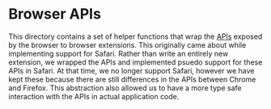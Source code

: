 # Browser APIs

This directory contains a set of helper functions that wrap the [APIs](https://developer.mozilla.org/en-US/docs/Mozilla/Add-ons/WebExtensions/API) exposed by the browser to browser extensions. This originally came about while implementing support for Safari. Rather than write an entirely new extension, we wrapped the APIs and implemented psuedo support for these APIs in Safari. At that time, we no longer support Safari, however we have kept these because there are still differences in the APIs between Chrome and Firefox. This abstraction also allowed us to have a more type safe interaction with the APIs in actual application code.
